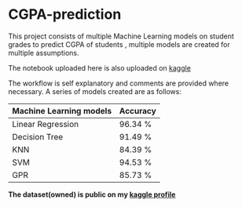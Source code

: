 # CGPA-prediction
This project consists of multiple Machine Learning models on student grades to predict CGPA of students , multiple models are created for multiple assumptions.

The notebook uploaded here is also uploaded on [kaggle](https://www.kaggle.com/code/ssshayan/multiple-regression)

The workflow is self explanatory and comments are provided where necessary.
A series of models created are as follows:

Machine Learning models  | Accuracy
------------- | -------------
 Linear Regression   | 96.34 %
 Decision Tree  | 91.49 %
 KNN  | 84.39 %
 SVM | 94.53 % 
 GPR |  85.73 %



**The dataset(owned) is public on my [kaggle profile](https://www.kaggle.com/datasets/ssshayan/grades-of-students)**


